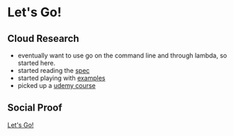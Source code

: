 <!-- This is a template you can use for quick progress days. It removes a lot of the steps we encourage you to share in the longer template 000-DAY-ARTICLE-LONG-TEMPLATE.MD-->

# Let's Go!

## Cloud Research

- eventually want to use go on the command line and through lambda, so started here.
- started reading the [spec](https://golang.org/)
- started playing with [examples](https://play.golang.org/)
- picked up a [udemy course](https://www.udemy.com/course/learn-how-to-code)

## Social Proof

[Let's Go!](https://twitter.com/mejenks/status/1285674492006629381)
